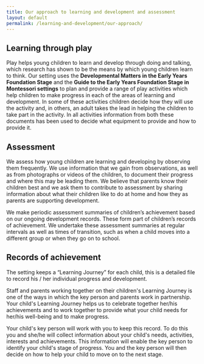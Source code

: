 ```yaml
---
title: Our approach to learning and development and assessment
layout: default
permalink: /learning-and-development/our-approach/
---
```


## Learning through play

Play helps young children to learn and develop through doing and talking, which research has shown to be the means by which young children learn to think.  Our setting uses the **Developmental Matters in the Early Years Foundation Stage** and the **Guide to the Early Years Foundation Stage in Montessori settings** to plan and provide a range of play activities which help children to make progress in each of the areas of learning and development. In some of these activities children decide how they will use the activity and, in others, an adult takes the lead in helping the children to take part in the activity.  In all activities information from both these documents has been used to decide what equipment to provide and how to provide it.

## Assessment

We assess how young children are learning and developing by observing them frequently. We use information that we gain from observations, as well as from photographs or videos of the children, to document their progress and where this may be leading them. We believe that parents know their children best and we ask them to contribute to assessment by sharing information about what their children like to do at home and how they as parents are supporting development.

We make periodic assessment summaries of children’s achievement based on our ongoing development records. These form part of children’s records of achievement. We undertake these assessment summaries at regular intervals as well as times of transition, such as when a child moves into a different group or when they go on to school.

## Records of achievement

The setting keeps a “Learning Journey” for each child, this is a detailed file to record his / her individual progress and development.  

Staff and parents working together on their children's Learning Journey is one of the ways in which the key person and parents work in partnership. Your child's Learning Journey helps us to celebrate together her/his achievements and to work together to provide what your child needs for her/his well-being and to make progress.

Your child's key person will work with you to keep this record. To do this you and she/he will collect information about your child's needs, activities, interests and achievements. This information will enable the key person to identify your child's stage of progress. You and the key person will then decide on how to help your child to move on to the next stage.
